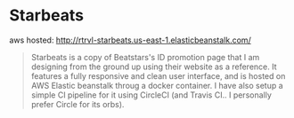 # Starbeats

aws hosted:
http://rtrvl-starbeats.us-east-1.elasticbeanstalk.com/
>Starbeats is a copy of Beatstars's ID promotion page that I am designing from the ground up using their website as a reference. It features a fully responsive and clean user interface, and is hosted on AWS Elastic beanstalk throug a docker container. I have also setup a simple CI pipeline for it using CircleCI (and Travis CI.. I personally prefer Circle for its orbs).
